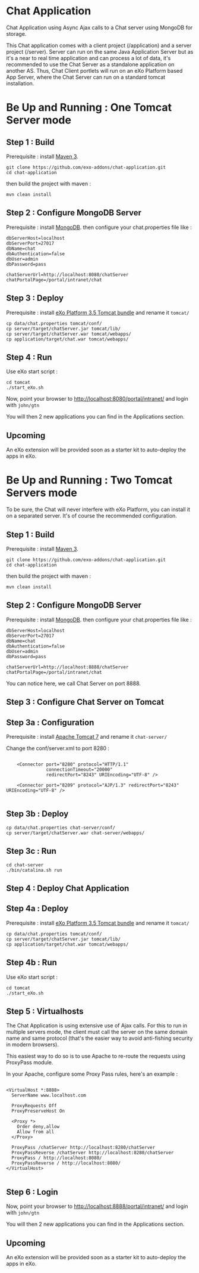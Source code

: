 Chat Application
============

Chat Application using Async Ajax calls to a Chat server using MongoDB for storage.

This Chat application comes with a client project (/application) and a server project (/server).
Server can run on the same Java Application Server but as it's a near to real time application and can process a lot of data, it's recommended to use the Chat Server as a standalone application on another AS.
Thus, Chat Client portlets will run on an eXo Platform based App Server, where the Chat Server can run on a standard tomcat installation.

Be Up and Running : One Tomcat Server mode
===============

Step 1 :  Build 
----------------

Prerequisite : install [Maven 3](http://maven.apache.org/download.html).

    git clone https://github.com/exo-addons/chat-application.git
    cd chat-application

then build the project with maven :

    mvn clean install

Step 2 :  Configure MongoDB Server
----------------

Prerequisite : install [MongoDB](http://www.mongodb.org/downloads).
then configure your chat.properties file like :

    dbServerHost=localhost
    dbServerPort=27017
    dbName=chat
    dbAuthentication=false
    dbUser=admin
    dbPassword=pass

    chatServerUrl=http://localhost:8080/chatServer
    chatPortalPage=/portal/intranet/chat


Step 3 : Deploy 
---------------

Prerequisite : install [eXo Platform 3.5 Tomcat bundle](http://www.exoplatform.com/company/en/download-exo-platform) and rename it `tomcat/`

    cp data/chat.properties tomcat/conf/
    cp server/target/chatServer.jar tomcat/lib/
    cp server/target/chatServer.war tomcat/webapps/
    cp application/target/chat.war tomcat/webapps/

Step 4 : Run
------------

Use eXo start script :

    cd tomcat 
    ./start_eXo.sh


Now, point your browser to [http://localhost:8080/portal/intranet/](http://localhost:8080/portal/intranet/) and login with `john/gtn`


You will then 2 new applications you can find in the Applications section.

Upcoming
------------

An eXo extension will be provided soon as a starter kit to auto-deploy the apps in eXo.




Be Up and Running : Two Tomcat Servers mode
===============

To be sure, the Chat will never interfere with eXo Platform, you can install it on a separated server. It's of course the recommended configuration.

Step 1 :  Build 
----------------

Prerequisite : install [Maven 3](http://maven.apache.org/download.html).

    git clone https://github.com/exo-addons/chat-application.git
    cd chat-application

then build the project with maven :

    mvn clean install

Step 2 :  Configure MongoDB Server
----------------

Prerequisite : install [MongoDB](http://www.mongodb.org/downloads).
then configure your chat.properties file like :

    dbServerHost=localhost
    dbServerPort=27017
    dbName=chat
    dbAuthentication=false
    dbUser=admin
    dbPassword=pass

    chatServerUrl=http://localhost:8888/chatServer
    chatPortalPage=/portal/intranet/chat

You can notice here, we call Chat Server on port 8888.


Step 3 : Configure Chat Server on Tomcat
---------------

Step 3a : Configuration
-------------

Prerequisite : install [Apache Tomcat 7](http://tomcat.apache.org/download-70.cgi) and rename it `chat-server/`

Change the conf/server.xml to port 8280 :
 
<pre><code>
    &lt;Connector port="8280" protocol="HTTP/1.1"
               connectionTimeout="20000"
               redirectPort="8243" URIEncoding="UTF-8" /&gt;

    &lt;Connector port="8209" protocol="AJP/1.3" redirectPort="8243" URIEncoding="UTF-8" /&gt;

</code></pre>


Step 3b : Deploy
-------------

    cp data/chat.properties chat-server/conf/
    cp server/target/chatServer.war chat-server/webapps/

Step 3c : Run
-------------

    cd chat-server
    ./bin/catalina.sh run


Step 4 : Deploy Chat Application
---------------

Step 4a : Deploy
-------------

Prerequisite : install [eXo Platform 3.5 Tomcat bundle](http://www.exoplatform.com/company/en/download-exo-platform) and rename it `tomcat/`

    cp data/chat.properties tomcat/conf/
    cp server/target/chatServer.jar tomcat/lib/
    cp application/target/chat.war tomcat/webapps/

Step 4b : Run
-------------

Use eXo start script :

    cd tomcat 
    ./start_eXo.sh

Step 5 : Virtualhosts
---------------

The Chat Application is using extensive use of Ajax calls. For this to run in multiple servers mode, the client must call the server on the same domain name and same protocol (that's the easier way to avoid anti-fishing security in modern browsers).

This easiest way to do so is to use Apache to re-route the requests using ProxyPass module.

In your Apache, configure some Proxy Pass rules, here's an example :

<pre><code>
&lt;VirtualHost *:8888&gt;
  ServerName www.localhost.com

  ProxyRequests Off
  ProxyPreserveHost On

  &lt;Proxy *&gt;
    Order deny,allow
    Allow from all
  &lt;/Proxy&gt;

  ProxyPass /chatServer http://localhost:8280/chatServer
  ProxyPassReverse /chatServer http://localhost:8280/chatServer
  ProxyPass / http://localhost:8080/
  ProxyPassReverse / http://localhost:8080/
&lt;/VirtualHost&gt;

</code></pre>



Step 6 : Login
---------------

Now, point your browser to [http://localhost:8888/portal/intranet/](http://localhost:8888/portal/intranet/) and login with `john/gtn`


You will then 2 new applications you can find in the Applications section.

Upcoming
------------

An eXo extension will be provided soon as a starter kit to auto-deploy the apps in eXo.


